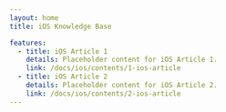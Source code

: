```yaml
---
layout: home
title: iOS Knowledge Base

features:
  - title: iOS Article 1
    details: Placeholder content for iOS Article 1.
    link: /docs/ios/contents/1-ios-article
  - title: iOS Article 2
    details: Placeholder content for iOS Article 2.
    link: /docs/ios/contents/2-ios-article
---
```

